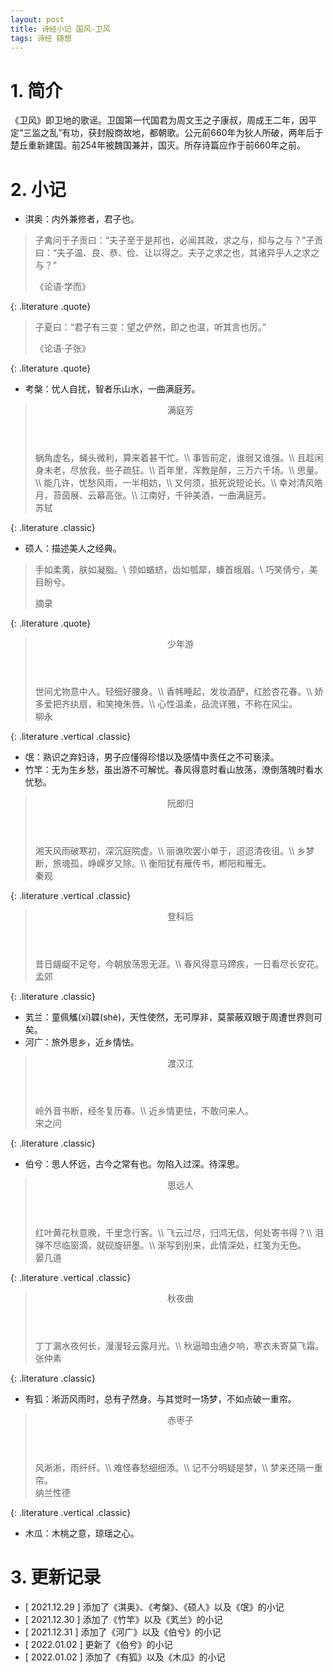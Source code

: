 ```yaml
---
layout: post
title: 诗经小记 国风·卫风
tags: 诗经 随想
---
```


# 1. 简介

《卫风》即卫地的歌谣。卫国第一代国君为周文王之子康叔，周成王二年，因平定“三监之乱”有功，获封殷商故地，都朝歌。公元前660年为狄人所破，两年后于楚丘重新建国。前254年被魏国兼并，国灭。所存诗篇应作于前660年之前。

# 2. 小记

- 淇奥：内外兼修者，君子也。

> 子禽问于子贡曰：“夫子至于是邦也，必闻其政，求之与，抑与之与？”子贡曰：“夫子温、良、恭、俭、让以得之。夫子之求之也，其诸异乎人之求之与？”
> <footer>《论语·学而》</footer>
{: .literature .quote}

> 子夏曰：“君子有三变：望之俨然，即之也温，听其言也厉。”
> <footer>《论语·子张》</footer>
{: .literature .quote}

- 考槃：忧人自扰，智者乐山水，一曲满庭芳。

> <header>满庭芳</header>
> 蜗角虚名，蝇头微利，算来着甚干忙。\\
> 事皆前定，谁弱又谁强。\\
> 且趁闲身未老，尽放我，些子疏狂。\\
> 百年里，浑教是醉，三万六千场。\\
> 思量。\\
> 能几许，忧愁风雨，一半相妨，\\
> 又何须，抵死说短论长。\\
> 幸对清风皓月，苔茵展、云幕高张。\\
> 江南好，千钟美酒，一曲满庭芳。
> <footer>苏轼</footer>
{: .literature .classic}

- 硕人：描述美人之经典。

> 手如柔荑，肤如凝脂。\\
> 领如蝤蛴，齿如瓠犀，螓首蛾眉。\\
> 巧笑倩兮，美目盼兮。
> <footer>摘录</footer>
{: .literature .quote}

> <header>少年游</header>
> 世间尤物意中人。轻细好腰身。\\
> 香帏睡起，发妆酒酽，红脸杏花春。\\
> 娇多爱把齐纨扇，和笑掩朱唇。\\
> 心性温柔，品流详雅，不称在风尘。
> <footer>柳永</footer>
{: .literature .vertical .classic}

- 氓：熟识之弃妇诗，男子应懂得珍惜以及感情中责任之不可亵渎。
- 竹竿：无为生乡愁，虽出游不可解忧。春风得意时看山放荡，潦倒落魄时看水忧愁。

> <header>阮郎归</header>
> 湘天风雨破寒初，深沉庭院虚。\\
> 丽谯吹罢小单于，迢迢清夜徂。\\
> 乡梦断，旅魂孤，峥嵘岁又除。\\
> 衡阳犹有雁传书，郴阳和雁无。
> <footer>秦观</footer>
{: .literature .vertical .classic}

> <header>登科后</header>
> 昔日龌龊不足夸，今朝放荡思无涯。\\
> 春风得意马蹄疾，一日看尽长安花。
> <footer>孟郊</footer>
{: .literature .classic}

- 芄兰：童佩觿(xī)韘(shè)，天性使然，无可厚非，莫蒙蔽双眼于周遭世界则可矣。
- 河广：旅外思乡，近乡情怯。

> <header>渡汉江</header>
> 岭外音书断，经冬复历春。\\
> 近乡情更怯，不敢问来人。
> <footer>宋之问</footer>
{: .literature .classic}

- 伯兮：思人怀远，古今之常有也。勿陷入过深。待深思。

> <header>思远人</header>
> 红叶黄花秋意晚，千里念行客。\\
> 飞云过尽，归鸿无信，何处寄书得？\\
> 泪弹不尽临窗滴，就砚旋研墨。\\
> 渐写到别来，此情深处，红笺为无色。
> <footer>晏几道</footer>
{: .literature .vertical .classic}

> <header>秋夜曲</header>
> 丁丁漏水夜何长，漫漫轻云露月光。\\
> 秋逼暗虫通夕响，寒衣未寄莫飞霜。
> <footer>张仲素</footer>
{: .literature .classic}

- 有狐：淅沥风雨时，总有孑然身。与其觉时一场梦，不如点破一重帘。

> <header>赤枣子</header>
> 风淅淅，雨纤纤。\\
> 难怪春愁细细添。\\
> 记不分明疑是梦，\\
> 梦来还隔一重帘。
> <footer>纳兰性德</footer>
{: .literature .vertical .classic}

- 木瓜：木桃之意，琼瑶之心。

# 3. 更新记录

- [ 2021.12.29 ] 添加了《淇奥》、《考槃》、《硕人》以及《氓》的小记
- [ 2021.12.30 ] 添加了《竹竿》以及《芄兰》的小记
- [ 2021.12.31 ] 添加了《河广》以及《伯兮》的小记
- [ 2022.01.02 ] 更新了《伯兮》的小记
- [ 2022.01.02 ] 添加了《有狐》以及《木瓜》的小记
